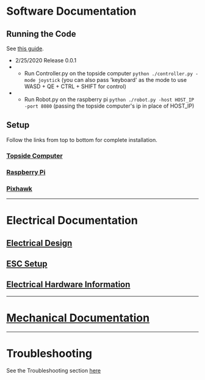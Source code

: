 # Software Documentation
## Running the Code
See [this guide](https://github.com/nthieu173/SwimmingSwarm/blob/master/Documentation/Software/VizierWifiController.md#running-the-code).
- 2/25/2020 Release 0.0.1
- - Run Controller.py on the topside computer `python ./controller.py -mode joystick` (you can also pass 'keyboard' as the mode to use WASD + QE + CTRL + SHIFT for control)
- - Run Robot.py on the raspberry pi `python ./robot.py -host HOST_IP -port 8080` (passing the topside computer's ip in place of HOST_IP)


## Setup
Follow the links from top to bottom for complete installation.

### [Topside Computer](https://github.com/nthieu173/SwimmingSwarm/blob/master/Documentation/Software/TopsideComputer.md)
### [Raspberry Pi](https://github.com/nthieu173/SwimmingSwarm/blob/master/Documentation/Software/RaspberryPi.md)
### [Pixhawk](https://github.com/nthieu173/SwimmingSwarm/blob/master/Documentation/Software/Pixhawk.md)
-----

# Electrical Documentation
## [Electrical Design](https://github.com/nthieu173/SwimmingSwarm/blob/master/Documentation/Electrical/ElectricalProduction.md)
## [ESC Setup](https://github.com/nthieu173/SwimmingSwarm/blob/master/Documentation/Electrical/ESCs.md)
## [Electrical Hardware Information](https://github.com/nthieu173/SwimmingSwarm/blob/master/Documentation/Electrical/ElectricalHardware.md)
-----

# [Mechanical Documentation](https://github.com/nthieu173/SwimmingSwarm/blob/master/Documentation/Mechanical/Production.md)
-----

# Troubleshooting
See the Troubleshooting section [here](https://github.com/nthieu173/SwimmingSwarm/blob/master/Documentation/Troubleshooting.md)
